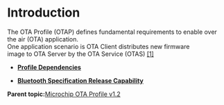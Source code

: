 # Introduction

The OTA Profile \(OTAP\) defines fundamental requirements to enable over the air \(OTA\) application.<br /> One application scenario is OTA Client distributes new firmware<br /> image to OTA Server by the OTA Service \(OTAS\) [\[1\]](GUID-6B274602-B628-48D8-9345-D483824E66AC.md)

-   **[Profile Dependencies](GUID-C8F32CCA-496F-4EE7-807A-A1713FE4070E.md)**  

-   **[Bluetooth Specification Release Capability](GUID-5452D89C-3298-443B-A932-5DC08765C257.md)**  


**Parent topic:**[Microchip OTA Profile v1.2](GUID-8FB2E8E4-2700-455A-8B4B-7E396CAD954D.md)

